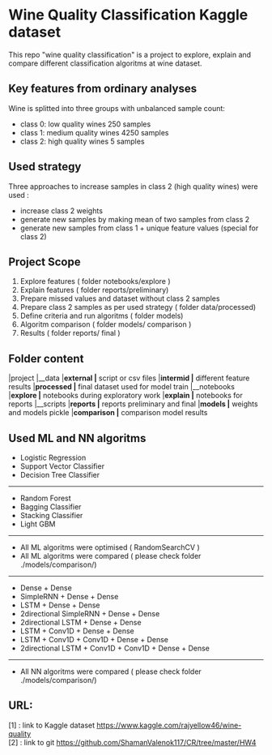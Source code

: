 # Wine Quality Classification Kaggle dataset 
This repo "wine quality classification" is a project to explore, explain and compare different classification algoritms at wine dataset.

## Key features from ordinary analyses
Wine is splitted into three groups with unbalanced sample count: 
- class 0: low quality wines 250 samples
- class 1: medium quality wines 4250 samples
- class 2: high quality wines 5 samples


## Used strategy
Three approaches to increase samples in class 2 (high quality wines) were used :
- increase class 2 weights
- generate new samples by making mean of two samples from class 2
- generate new samples from class 1 + unique feature values (special for class 2)

## Project Scope
1. Explore features ( folder notebooks/explore )
1. Explain features ( folder reports/preliminary)
1. Prepare missed values and dataset without class 2 samples
1. Prepare class 2 samples as per used strategy ( folder data/processed)
1. Define criteria and run algoritms ( folder models)
1. Algoritm comparison ( folder models/ comparison )
1. Results ( folder reports/ final )
 

## Folder content
|project
|__data
	|__external
		|__ script or csv files
	|__intermid
		|__ different feature results
	|__processed 
		|__ final dataset used for model train 
|__notebooks
   |__explore
      |__ notebooks during exploratory work
   |__explain
       |__ notebooks for reports 
|__scripts 
|__reports 
   |__ reports preliminary and final 
|__models
	|__ weights and models pickle
	|__comparison 
		|__ comparison model results		

## Used ML and NN algoritms
- Logistic Regression
- Support Vector Classifier
- Decision Tree Classifier
---
- Random Forest
- Bagging Classifier
- Stacking Classifier
- Light GBM
---
- All ML algoritms were optimised ( RandomSearchCV )
- All ML algoritms were compared ( please check folder ./models/comparison/)
---
- Dense + Dense
- SimpleRNN + Dense + Dense
- LSTM + Dense + Dense
- 2directional SimpleRNN + Dense  + Dense
- 2directional LSTM + Dense + Dense
- LSTM + Conv1D + Dense + Dense
- LSTM + Conv1D + Conv1D + Dense + Dense
- 2directional LSTM + Conv1D + Conv1D + Dense + Dense
---
- All NN algoritms were compared ( please check folder ./models/comparison/)
## URL:	
[1] : link to Kaggle dataset https://www.kaggle.com/rajyellow46/wine-quality  
[2] : link to git https://github.com/ShamanValenok117/CR/tree/master/HW4


